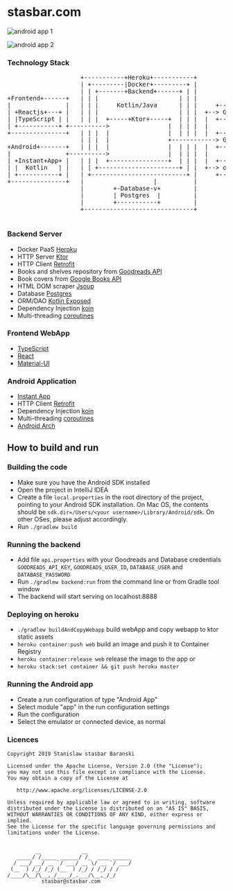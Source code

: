 # stasbar.com

![android app 1](frontend/src/assets/png/MyWebsite/AndroidApp1Framed.png)

![android app 2](frontend/src/assets/png/MyWebsite/AndroidApp2Framed.png)

### Technology Stack
<pre>
                    +-----------+Heroku+-----------+
                    | +---------|Docker+---------+ |
                    | | +-------+Backend+------+ | |
+Frontend+------+   | | |                      | | |
|               |   | | |     Kotlin/Java      | | |     +-------------+
| +Reactjs+---+ |   | | |                      | | |  +--> Google|Books|
| |TypeScript | |   | | |  +-----+Ktor+-----+  | | |  |  +-------------+
| +-----------+ +---------->                |  | | |  |
+---------------+   | | |  |                |  | | |  |  +----------+
                    | | |  |                +------------> Goodreads|
+Android+-------+   | | |  |                |  | | |  |  +----------+
|               +---------->                |  | | |  |
| +Instant+App+ |   | | |  +----------------+  | | |  |  +------------+
| |  Kotlin   | |   | | +----------------------+ | |  +--> openlibrary|
| +-----------+ |   | +--------------------------+ |     +------------+
+---------------+   |                   |          |
                    |        +-Database-v+         |
                    |        | Postgres  |         |
                    |        +-----------+         |
                    +------------------------------+

</pre>



### Backend Server
- Docker PaaS [Heroku](heroku.com)
- HTTP Server [Ktor](https://github.com/ktorio/ktor)
- HTTP Client [Retrofit](https://github.com/square/retrofit)
- Books and shelves repository from [Goodreads API](https://www.goodreads.com/api)
- Book covers from [Google Books API](https://developers.google.com/books)
- HTML DOM scraper [Jsoup](https://github.com/jhy/jsoup)
- Database [Postgres](https://www.postgresql.org/)
- ORM/DAO [Kotlin Exposed](https://github.com/JetBrains/Exposed)
- Dependency Injection [koin](https://github.com/InsertKoinIO/koin)
- Multi-threading [coroutines](https://github.com/Kotlin/kotlinx.coroutines)


### Frontend WebApp
- [TypeScript](https://www.typescriptlang.org/)
- [React](https://github.com/facebook/react)
- [Material-UI](https://material-ui.com/)


### Android Application
- [Instant App](https://developer.android.com/topic/google-play-instant/)
- HTTP Client [Retrofit](https://github.com/square/retrofit)
- Dependency Injection [koin](https://github.com/InsertKoinIO/koin)
- Multi-threading [coroutines](https://github.com/Kotlin/kotlinx.coroutines)
- [Android Arch](https://developer.android.com/topic/libraries/architecture/)


## How to build and run

### Building the code

 * Make sure you have the Android SDK installed
 * Open the project in IntelliJ IDEA
 * Create a file `local.properties` in the root directory of the project, pointing to your Android SDK installation. On Mac OS, the contents should be `sdk.dir=/Users/<your username>/Library/Android/sdk`. On other OSes, please adjust accordingly.
 * Run `./gradlew build`

### Running the backend
 * Add file `api.properties` with your Goodreads and Database credentials `GOODREADS_API_KEY`, `GOODREADS_USER_ID`, `DATABASE_USER` and `DATABASE_PASSWORD`
 * Run `./gradlew backend:run` from the command line or from Gradle tool window
 * The backend will start serving on localhost:8888

### Deploying on heroku
 * `./gradlew buildAndCopyWebapp` build webApp and copy webapp to ktor static assets  
 * `heroku container:push web` build an image and push it to Container Registry
 * `heroku container:release web` release the image to the app
or 
 * `heroku stack:set container && git push heroku master` 

### Running the Android app

 * Create a run configuration of type "Android App"
 * Select module "app" in the run configuration settings
 * Run the configuration
 * Select the emulator or connected device, as normal


### Licences
```
Copyright 2019 Stanislaw stasbar Baranski

Licensed under the Apache License, Version 2.0 (the "License");
you may not use this file except in compliance with the License.
You may obtain a copy of the License at

   http://www.apache.org/licenses/LICENSE-2.0

Unless required by applicable law or agreed to in writing, software
distributed under the License is distributed on an "AS IS" BASIS,
WITHOUT WARRANTIES OR CONDITIONS OF ANY KIND, either express or implied.
See the License for the specific language governing permissions and
limitations under the License.


         __             __
   _____/ /_____ ______/ /_  ____ ______
  / ___/ __/ __ `/ ___/ __ \/ __ `/ ___/
 (__  ) /_/ /_/ (__  ) /_/ / /_/ / /
/____/\__/\__,_/____/_.___/\__,_/_/
           stasbar@stasbar.com
```


